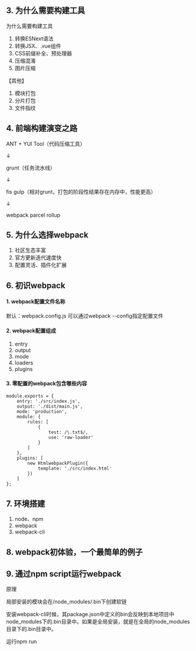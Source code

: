 ## 3. 为什么需要构建工具

为什么需要构建工具

1. 转换ESNext语法
2. 转换JSX、.vue组件
3. CSS前缀补全、预处理器
4. 压缩混淆
5. 图片压缩

【其他】

1. 模块打包
2. 分片打包
3. 文件指纹

## 4. 前端构建演变之路

ANT + YUI Tool（代码压缩工具）

↓
				
grunt（任务流水线）

↓

fis  gulp（相对grunt，打包的阶段性结果存在内存中，性能更高）

↓

webpack parcel  rollup

## 5. 为什么选择webpack

1. 社区生态丰富
2. 官方更新迭代速度快
3. 配置灵活、插件化扩展

## 6. 初识webpack

#### 1. webpack配置文件名称

默认：webpack.config.js
可以通过webpack --config指定配置文件

#### 2. webpack配置组成

1. entry
2. output
3. mode
4. loaders
5. plugins

#### 3. 零配置的webpack包含哪些内容

```
module.exports = {
    entry: './src/index.js',
    output: './dist/main.js',
    mode: 'production',
    module: {
        rules: [
            {
                test: /\.txt$/,
                use: 'raw-loader' 
            }
        ]
    },
    plugins: [
        new HtmlwebpackPlugin({
            template: './src/index.html'
        })
    ]
};
```

## 7. 环境搭建

1. node、npm
2. webpack
3. webpack-cli

## 8. webpack初体验，一个最简单的例子

## 9. 通过npm script运行webpack

原理

局部安装的模块会在/node_modules/.bin下创建软链

安装webpack-cli时候，其package.json中定义的bin会反映到本地项目中node_modules下的.bin目录中。如果是全局安装，就是在全局的node_modules目录下的.bin目录中。

运行npm run <script> 时候，npm会在node_modules/.bin下寻找该命令对应的node脚本，如果找到则执行，未找到则去全局的目录中寻找。